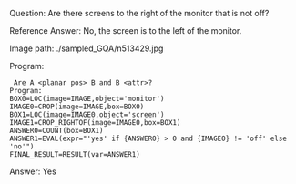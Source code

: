 Question: Are there screens to the right of the monitor that is not off?

Reference Answer: No, the screen is to the left of the monitor.

Image path: ./sampled_GQA/n513429.jpg

Program:

```
 Are A <planar pos> B and B <attr>?
Program:
BOX0=LOC(image=IMAGE,object='monitor')
IMAGE0=CROP(image=IMAGE,box=BOX0)
BOX1=LOC(image=IMAGE0,object='screen')
IMAGE1=CROP_RIGHTOF(image=IMAGE0,box=BOX1)
ANSWER0=COUNT(box=BOX1)
ANSWER1=EVAL(expr="'yes' if {ANSWER0} > 0 and {IMAGE0} != 'off' else 'no'")
FINAL_RESULT=RESULT(var=ANSWER1)
```
Answer: Yes


